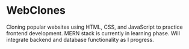 # WebClones
Cloning popular websites using HTML, CSS, and JavaScript to practice frontend development. MERN stack is currently in learning phase. Will integrate backend and database functionality as I progress.
